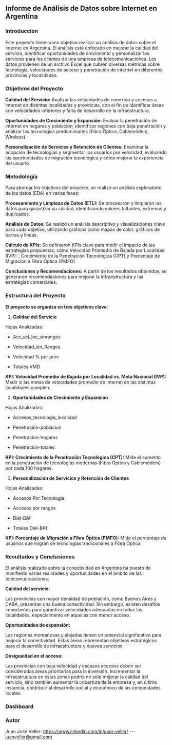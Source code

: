 ## Informe de Análisis de Datos sobre Internet en Argentina


### **Introducción**

Este proyecto tiene como objetivo realizar un análisis de datos sobre el Internet en Argentina. El análisis está enfocado en mejorar la calidad del servicio, identificar oportunidades de crecimiento y personalizar los servicios para los clientes de una empresa de telecomunicaciones. Los datos provienen de un archivo Excel que cubren diversas métricas sobre tecnología, velocidades de acceso y penetración de internet en diferentes provincias y localidades.

### **Objetivos del Proyecto**
**Calidad del Servicio:**
Analizar las velocidades de conexión y accesos a internet en distintas localidades y provincias, con el fin de identificar áreas con velocidades inferiores y falta de desarrollo en la infraestructura.

**Oportunidades de Crecimiento y Expansión:**
Evaluar la penetración de internet en hogares y población, identificar regiones con baja penetración y analizar las tecnologías predominantes (Fibra Óptica, Cablemódem, Wireless).

**Personalización de Servicios y Retención de Clientes:**
Examinar la adopción de tecnologías y segmentar los usuarios por velocidad, evaluando las oportunidades de migración tecnológica y cómo mejorar la experiencia del usuario.

### **Metodología**

Para abordar los objetivos del proyecto, se realizó un análisis exploratorio de los datos (EDA) en varias fases:

**Procesamiento y Limpieza de Datos (ETL):**
Se procesaron y limpiaron los datos para garantizar su calidad, identificando valores faltantes, extremos y duplicados.

**Análisis de Datos:**
Se realizó un análisis descriptivo y visualizaciones clave para cada objetivo, utilizando gráficos como mapas de calor, gráficos de barras y líneas.

**Cálculo de KPIs:**
Se definieron KPIs clave para medir el impacto de las estrategias propuestas, como Velocidad Promedio de Bajada por Localidad (IVP):
, Crecimiento de la Penetración Tecnológica (CPT) y Porcentaje de Migración a Fibra Óptica (PMFO).

**Conclusiones y Recomendaciones:**
A partir de los resultados obtenidos, se generaron recomendaciones para mejorar la infraestructura y las estrategias comerciales.

### **Estructura del Proyecto**

**El proyecto se organiza en tres objetivos clave:**

1. **Calidad del Servicio**

Hojas Analizadas:

- Acc_vel_loc_sinrangos

- Velocidad_sin_Rangos

- Velocidad % por prov

- Totales VMD

**KPI: Velocidad Promedio de Bajada por Localidad vs. Meta Nacional (IVP):**
Medir si las metas de velocidades promedio de internet en las distintas localidades cumplen.

2. **Oportunidades de Crecimiento y Expansión**

Hojas Analizadas:

- Accesos_tecnologia_localidad

- Penetración-poblacion

- Penetracion-hogares

- Penetracion-totales

**KPI: Crecimiento de la Penetración Tecnológica (CPT):** Mide el aumento en la penetración de tecnologías modernas (Fibra Óptica y Cablemódem) por cada 100 hogares.

3. **Personalización de Servicios y Retención de Clientes**

Hojas Analizadas:

- Accesos Por Tecnología

- Accesos por rangos

- Dial-BAf

- Totales Dial-BAf

**KPI: Porcentaje de Migración a Fibra Óptica (PMFO):** Mide el porcentaje de usuarios que migran de tecnologías tradicionales a Fibra Óptica.

### **Resultados y Conclusiones**

El análisis realizado sobre la conectividad en Argentina ha puesto de manifiesto varias realidades y oportunidades en el ámbito de las telecomunicaciones:

**Calidad del servicio:**

Las provincias con mayor densidad de población, como Buenos Aires y CABA, presentan una buena conectividad. Sin embargo, existen desafíos importantes para garantizar velocidades adecuadas en todas las localidades, especialmente en aquellas con menor acceso.

**Oportunidades de expansión:**

Las regiones montañosas y alejadas tienen un potencial significativo para mejorar la conectividad. Estas áreas representan objetivos estratégicos para el desarrollo de infraestructura y nuevos servicios.

**Desigualdad en el acceso:**

Las provincias con baja velocidad y escasos accesos deben ser consideradas áreas prioritarias para la inversión. Incrementar la infraestructura en estas zonas podría no solo mejorar la calidad del servicio, sino también aumentar la cobertura de la empresa y, en última instancia, contribuir al desarrollo social y económico de las comunidades locales.


### Dashboard

### **Autor**

Juan José Veller:  https://www.linkedin.com/in/juan-veller/ --- juanveller@gmail.com